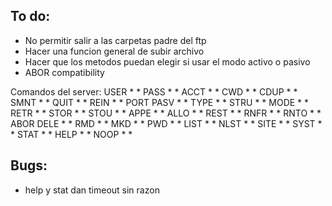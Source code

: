 ## To do:
- No permitir salir a las carpetas padre del ftp
- Hacer una funcion general de subir archivo 
- Hacer que los metodos puedan elegir si usar el modo activo o pasivo
- ABOR compatibility

Comandos del server:
USER * *
PASS * *
ACCT * *
CWD  * *
CDUP * *
SMNT * *
QUIT * *
REIN * *
PORT
PASV * *
TYPE * *
STRU * *
MODE * *
RETR * *
STOR * *
STOU * *
APPE * *
ALLO * *
REST * *
RNFR * *
RNTO * *
ABOR
DELE * *
RMD  * *
MKD  * *
PWD  * *
LIST * *
NLST * *
SITE * *
SYST * *
STAT * *
HELP * *
NOOP * *

## Bugs:
- help y stat dan timeout sin razon